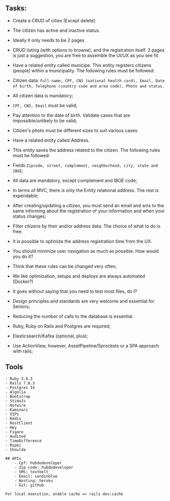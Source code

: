## Tasks:

- Create a CRUD of cities (Except delete).
- The citizen has active and inactive status.
- Ideally it only needs to be 2 pages
- CRUD listing (with options to browse), and the registration itself. 2 pages is just a suggestion, you are free to assemble the UI/UX as you see fit.

- Have a related entity called municipe. This entity registers citizens (people) within a municipality. The following rules must be followed:

- Citizen data: `Full name, CPF, CNS (national health card), Email, Date of birth, Telephone (country code and area code), Photo and status`.

- All citizen data is mandatory;

- `CPF, CNS, Email` must be valid;

- Pay attention to the date of birth. Validate cases that are impossible/unlikely to be valid;

- Citizen's photo must be different sizes to suit various cases.

- Have a related entity called Address.
- This entity saves the address related to the citizen. The following rules must be followed:

- Fields `Zipcode, street, complement, neighborhood, city, state and IBGE`;

- All data are mandatory, except complement and IBGE code;

- In terms of MVC, there is only the Entity relational address. The rest is expendable;

- After creating/updating a citizen, you must send an email and sms to the same informing about the registration of your information and when your status changes;

- Filter citizens by their and/or address data. The choice of what to do is free.

- It is possible to optimize the address registration time from the UX.

- You should minimize user navigation as much as possible. How would you do it?

- Think that these rules can be changed very often;
- We like optimization, setups and deploys are always automated (Docker?)
- It goes without saying that you need to test most files, do I?
- Design principles and standards are very welcome and essential for Seniors;
- Reducing the number of calls to the database is essential.
- Ruby, Ruby on Rails and Postgres are required;
- Elasticsearch/Kafka (optional, plus);
- Use ActionView, however, AssetPipeline/Sprockets or a SPA approach with rails;



## Tools
    - Ruby 3.0.3
    - Rails 7.0.3
    - Postgres 14
    - Algolia
    - Bootstrap
    - StimuJs
    - Hotwire
    - Kaminari
    - VIPs
    - Redis
    - RestClient
    - Hey
    - Figaro
    - Audited
    - TimeDifference
    - Rspec
    - Shoulda

    ## APIs
        - Cpf: hubdodeveloper
        - Zip code: hubdodeveloper
        - SMS: textbelt
        - Email: sendinblue
        - Hosting: heroku
        - Git: github

    For local execution, enable cache => rails dev:cache
